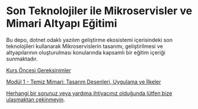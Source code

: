 # Son Teknolojiler ile Mikroservisler ve Mimari Altyapı Eğitimi
Bu depo, dotnet odaklı yazılım geliştirme ekosistemi içerisindeki son teknolojileri kullanarak Mikroservislerin tasarımı, geliştirilmesi ve altyapılarının oluşturulması konularında kapsamlı bir eğitim içeriği sunmaktadır. 

[Kurs Öncesi Gereksinimler](gereksinimler/README.md)

[Modül 1 - Temiz Mimari: Tasarım Desenleri, Uygulama ve İlkeler](modul-1/README.md)


[Herhangi bir sorunuz veya yardıma ihtiyacınız olduğunda lütfen bize ulaşmaktan çekinmeyin](mailto:training@runicbytes.com?subject=Son%20Teknolojiler%20ile%20Mikroservisler%20ve%20Mimari%20Altyapı%20Eğitimi%20Hakkında).
